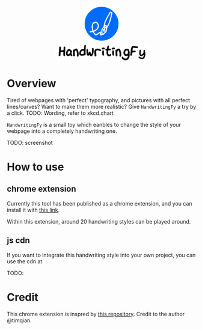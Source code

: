 <div align="center">
  <img src="./images/logo.png" style="width: 100px;"><br>
  <img src="./images/handwritingfy.png" style="width: 250px;">
</div>

# Overview

Tired of webpages with 'perfect' typography, and pictures with all perfect lines/curves? Want to make them more realistic? Give `HandwritingFy` a try by a click.
TODO: Wording, refer to xkcd.chart

`HandwritingFy` is a small toy which eanbles to change the style of your webpage into a completely handwriting one.

TODO: screenshot

# How to use

## chrome extension

Currently this tool has been published as a chrome extension, and you can install it with [this link](TODO:).

Within this extension, around 20 handwriting styles can be played around.

## js cdn

If you want to integrate this handwriting style into your own project, you can use the cdn at

TODO:

# Credit

This chrome extension is inspred by [this repository](https://github.com/timqian/chart.xkcd). Credit to the author @timqian.
